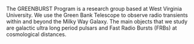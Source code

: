 

The GREENBURST Program is a research group based at West Virginia University. We use the Green Bank Telescope to observe radio transients within and beyond the Milky Way Galaxy. The main objects that we study are galactic ultra long period pulsars and Fast Radio Bursts (FRBs) at cosmological distances. 

